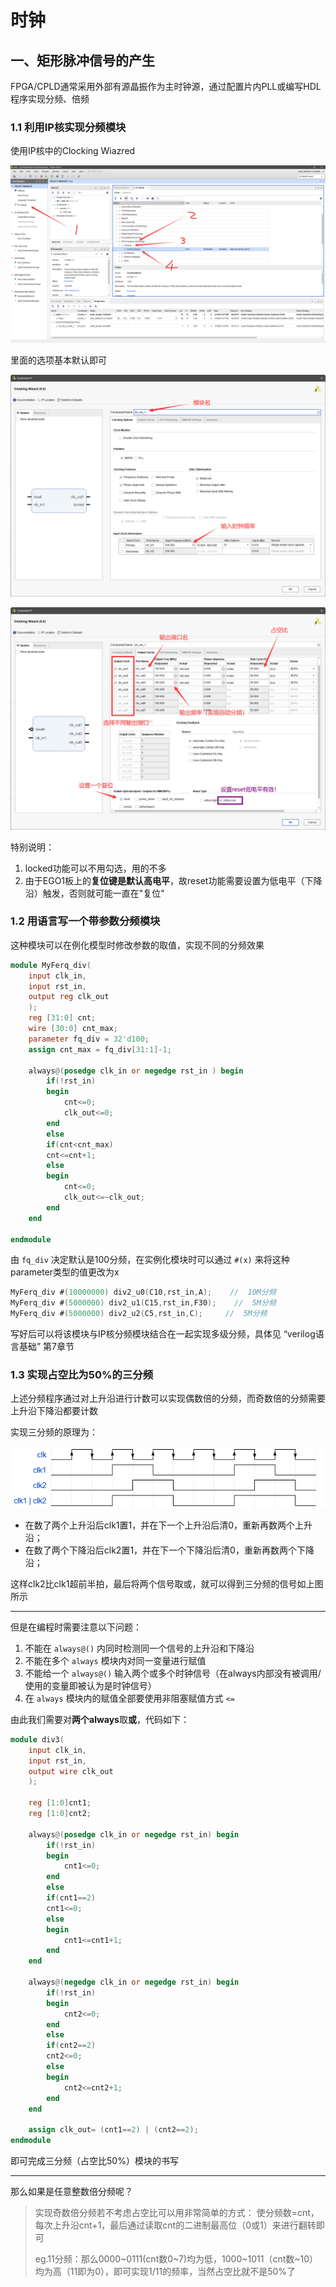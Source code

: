 # 时钟

## 一、矩形脉冲信号的产生

FPGA/CPLD通常采用外部有源晶振作为主时钟源，通过配置片内PLL或编写HDL程序实现分频、倍频

### 1.1 利用IP核实现分频模块

使用IP核中的Clocking Wiazred 

![](images/2024-04-20-00-06-48.png)

里面的选项基本默认即可

![](images/2024-04-20-00-08-23.png)

![](images/2024-04-20-00-12-06.png)

特别说明：

1. locked功能可以不用勾选，用的不多
2. 由于EGO1板上的**复位键是默认高电平**，故reset功能需要设置为低电平（下降沿）触发，否则就可能一直在"复位"

### 1.2 用语言写一个带参数分频模块

这种模块可以在例化模型时修改参数的取值，实现不同的分频效果

```verilog
module MyFerq_div(
    input clk_in,
    input rst_in,
    output reg clk_out
    );
    reg [31:0] cnt;
    wire [30:0] cnt_max;
    parameter fq_div = 32'd100;
    assign cnt_max = fq_div[31:1]-1;    

    always@(posedge clk_in or negedge rst_in ) begin
        if(!rst_in)
        begin
            cnt<=0;
            clk_out<=0;
        end
        else
        if(cnt<cnt_max)
        cnt<=cnt+1;
        else
        begin
            cnt<=0;
            clk_out<=~clk_out;
        end
    end

endmodule
```

由 `fq_div` 决定默认是100分频，在实例化模块时可以通过 `#(x)` 来将这种parameter类型的值更改为x

```verilog
MyFerq_div #(10000000) div2_u0(C10,rst_in,A);    //  10M分频
MyFerq_div #(5000000) div2_u1(C15,rst_in,F30);    //  5M分频
MyFerq_div #(5000000) div2_u2(C5,rst_in,C);     //  5M分频
```

写好后可以将该模块与IP核分频模块结合在一起实现多级分频，具体见 “verilog语言基础” 第7章节

### 1.3 实现占空比为50%的三分频

上述分频程序通过对上升沿进行计数可以实现偶数倍的分频，而奇数倍的分频需要上升沿下降沿都要计数

实现三分频的原理为：

![](images/2024-04-20-00-40-37.png)

* 在数了两个上升沿后clk1置1，并在下一个上升沿后清0，重新再数两个上升沿；
* 在数了两个下降沿后clk2置1，并在下一个下降沿后清0，重新再数两个下降沿；

这样clk2比clk1超前半拍，最后将两个信号取或，就可以得到三分频的信号如上图所示

---

但是在编程时需要注意以下问题：

1. 不能在 `always@()` 内同时检测同一个信号的上升沿和下降沿
2. 不能在多个 `always` 模块内对同一变量进行赋值
3. 不能给一个 `always@()` 输入两个或多个时钟信号（在always内部没有被调用/使用的变量即被认为是时钟信号）
4. 在 `always` 模块内的赋值全部要使用非阻塞赋值方式 `<=`

由此我们需要对**两个always**取**或**，代码如下：

```verilog
module div3(
    input clk_in,
    input rst_in,
    output wire clk_out
    );

    reg [1:0]cnt1;
    reg [1:0]cnt2;

    always@(posedge clk_in or negedge rst_in) begin
        if(!rst_in)
        begin
            cnt1<=0;
        end
        else
        if(cnt1==2)
        cnt1<=0;
        else
        begin
            cnt1<=cnt1+1;
        end
    end

    always@(negedge clk_in or negedge rst_in) begin
        if(!rst_in)
        begin
            cnt2<=0;
        end
        else
        if(cnt2==2)
        cnt2<=0;
        else
        begin
            cnt2<=cnt2+1;
        end
    end

    assign clk_out= (cnt1==2) | (cnt2==2);
endmodule
```

即可完成三分频（占空比50%）模块的书写

---

那么如果是任意整数倍分频呢？

>实现奇数倍分频若不考虑占空比可以用非常简单的方式：
使分频数=cnt，每次上升沿cnt+1，最后通过读取cnt的二进制最高位（0或1）来进行翻转即可
>
>eg.11分频：那么0000~0111(cnt数0~7)均为低，1000~1011（cnt数~10）均为高（11即为0），即可实现1/11的频率，当然占空比就不是50%了